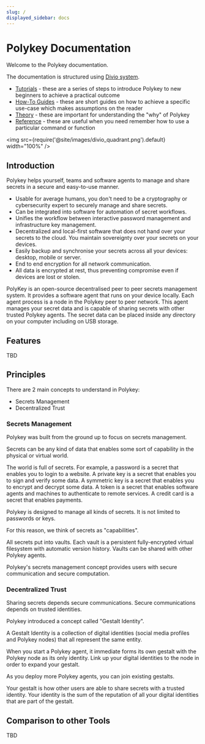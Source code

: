 ```yaml
---
slug: /
displayed_sidebar: docs
---
```


# Polykey Documentation

Welcome to the Polykey documentation.

The documentation is structured using
[Divio system](https://documentation.divio.com/).

- [Tutorials](./tutorials) - these are a series of steps to introduce Polykey to
  new beginners to achieve a practical outcome
- [How-To Guides](/docs/how-to-guides) - these are short guides on how to
  achieve a specific use-case which makes assumptions on the reader
- [Theory](./theory/) - these are important for understanding the "why" of
  Polykey
- [Reference](./reference/) - these are useful when you need remember how to use
  a particular command or function

<img src={require('@site/images/divio_quadrant.png').default} width="100%" />

## Introduction

Polykey helps yourself, teams and software agents to manage and share secrets in
a secure and easy-to-use manner.

- Usable for average humans, you don't need to be a cryptography or
  cybersecurity expert to securely manage and share secrets.
- Can be integrated into software for automation of secret workflows.
- Unifies the workflow between interactive password management and
  infrastructure key management.
- Decentralized and local-first software that does not hand over your secrets to
  the cloud. You maintain sovereignty over your secrets on your devices.
- Easily backup and synchronise your secrets across all your devices: desktop,
  mobile or server.
- End to end encryption for all network communication.
- All data is encrypted at rest, thus preventing compromise even if devices are
  lost or stolen.

PolyKey is an open-source decentralised peer to peer secrets management system.
It provides a software agent that runs on your device locally. Each agent
process is a node in the Polykey peer to peer network. This agent manages your
secret data and is capable of sharing secrets with other trusted Polykey agents.
The secret data can be placed inside any directory on your computer including on
USB storage.

## Features

TBD

## Principles

There are 2 main concepts to understand in Polykey:

- Secrets Management
- Decentralized Trust

### Secrets Management

Polykey was built from the ground up to focus on secrets management.

Secrets can be any kind of data that enables some sort of capability in the
physical or virtual world.

The world is full of secrets. For example, a password is a secret that enables
you to login to a website. A private key is a secret that enables you to sign
and verify some data. A symmetric key is a secret that enables you to encrypt
and decrypt some data. A token is a secret that enables software agents and
machines to authenticate to remote services. A credit card is a secret that
enables payments.

Polykey is designed to manage all kinds of secrets. It is not limited to
passwords or keys.

For this reason, we think of secrets as "capabilities".

All secrets put into vaults. Each vault is a persistent fully-encrypted virtual
filesystem with automatic version history. Vaults can be shared with other
Polykey agents.

Polykey's secrets management concept provides users with secure communication
and secure computation.

### Decentralized Trust

Sharing secrets depends secure communications. Secure communications depends on
trusted identities.

Polykey introduced a concept called "Gestalt Identity".

A Gestalt Identity is a collection of digital identities (social media profiles
and Polykey nodes) that all represent the same entity.

When you start a Polykey agent, it immediate forms its own gestalt with the
Polykey node as its only identity. Link up your digital identities to the node
in order to expand your gestalt.

As you deploy more Polykey agents, you can join existing gestalts.

Your gestalt is how other users are able to share secrets with a trusted
identity. Your identity is the sum of the reputation of all your digital
identities that are part of the gestalt.

## Comparison to other Tools

TBD
